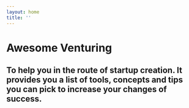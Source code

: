 ```yaml
---
layout: home
title: ''
---
```


<div class="hero">

<h1>Awesome Venturing</h1>
<h2>To help you in the route of startup creation. It provides you a list of tools, concepts and tips you can pick to increase your changes of success.</h2>

</div>